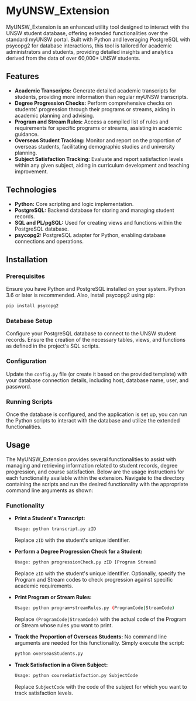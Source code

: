 # MyUNSW_Extension

MyUNSW_Extension is an enhanced utility tool designed to interact with the UNSW student database, offering extended functionalities over the standard myUNSW portal. Built with Python and leveraging PostgreSQL with psycopg2 for database interactions, this tool is tailored for academic administrators and students, providing detailed insights and analytics derived from the data of over 60,000+ UNSW students.

## Features

- **Academic Transcripts:** Generate detailed academic transcripts for students, providing more information than regular myUNSW transcripts.
- **Degree Progression Checks:** Perform comprehensive checks on students' progression through their programs or streams, aiding in academic planning and advising.
- **Program and Stream Rules:** Access a compiled list of rules and requirements for specific programs or streams, assisting in academic guidance.
- **Overseas Student Tracking:** Monitor and report on the proportion of overseas students, facilitating demographic studies and university planning.
- **Subject Satisfaction Tracking:** Evaluate and report satisfaction levels within any given subject, aiding in curriculum development and teaching improvement.

## Technologies

- **Python:** Core scripting and logic implementation.
- **PostgreSQL:** Backend database for storing and managing student records.
- **SQL and PL/pgSQL:** Used for creating views and functions within the PostgreSQL database.
- **psycopg2:** PostgreSQL adapter for Python, enabling database connections and operations.

## Installation

### Prerequisites

Ensure you have Python and PostgreSQL installed on your system. Python 3.6 or later is recommended. Also, install psycopg2 using pip:

```bash
pip install psycopg2
```

### Database Setup

Configure your PostgreSQL database to connect to the UNSW student records. Ensure the creation of the necessary tables, views, and functions as defined in the project's SQL scripts.

### Configuration

Update the `config.py` file (or create it based on the provided template) with your database connection details, including host, database name, user, and password.

### Running Scripts

Once the database is configured, and the application is set up, you can run the Python scripts to interact with the database and utilize the extended functionalities.

## Usage

The MyUNSW_Extension provides several functionalities to assist with managing and retrieving information related to student records, degree progression, and course satisfaction. Below are the usage instructions for each functionality available within the extension. Navigate to the directory containing the scripts and run the desired functionality with the appropriate command line arguments as shown:

### Functionality

- **Print a Student's Transcript:**
    ```bash
    Usage: python transcript.py zID
    ```
    Replace `zID` with the student's unique identifier.

- **Perform a Degree Progression Check for a Student:**
    ```bash
    Usage: python progressionCheck.py zID [Program Stream]
    ```
    Replace `zID` with the student's unique identifier. Optionally, specify the Program and Stream codes to check progression against specific academic requirements.

- **Print Program or Stream Rules:**
    ```bash
    Usage: python program+streamRules.py (ProgramCode|StreamCode)
    ```
    Replace `(ProgramCode|StreamCode)` with the actual code of the Program or Stream whose rules you want to print.

- **Track the Proportion of Overseas Students:**
    No command line arguments are needed for this functionality. Simply execute the script:
    ```bash
    python overseasStudents.py
    ```

- **Track Satisfaction in a Given Subject:**
    ```bash
    Usage: python courseSatisfaction.py SubjectCode
    ```
    Replace `SubjectCode` with the code of the subject for which you want to track satisfaction levels.
